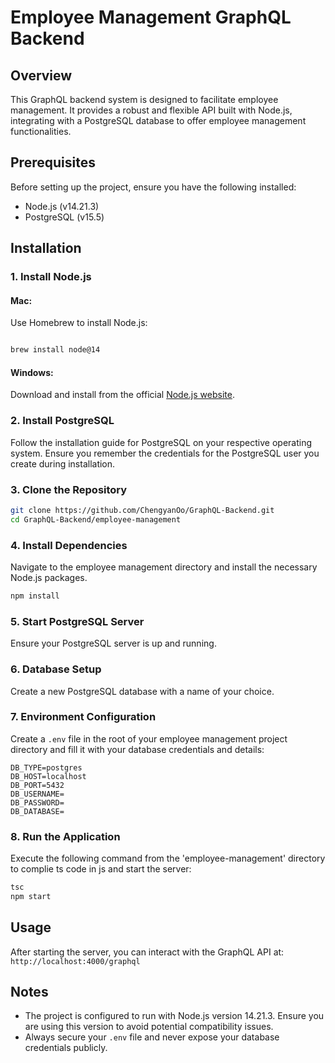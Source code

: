 # Employee Management GraphQL Backend

## Overview
This GraphQL backend system is designed to facilitate employee management. It provides a robust and flexible API built with Node.js, integrating with a PostgreSQL database to offer employee management functionalities.

## Prerequisites
Before setting up the project, ensure you have the following installed:
- Node.js (v14.21.3)
- PostgreSQL (v15.5)

## Installation

### 1. Install Node.js
#### Mac:
Use Homebrew to install Node.js:
```bash

brew install node@14

```
#### Windows:
Download and install from the official [Node.js website](https://nodejs.org/).

### 2. Install PostgreSQL
Follow the installation guide for PostgreSQL on your respective operating system. Ensure you remember the credentials for the PostgreSQL user you create during installation.

### 3. Clone the Repository
```bash
git clone https://github.com/ChengyanOo/GraphQL-Backend.git
cd GraphQL-Backend/employee-management
```

### 4. Install Dependencies
Navigate to the employee management directory and install the necessary Node.js packages.
```bash
npm install
```

### 5. Start PostgreSQL Server
Ensure your PostgreSQL server is up and running.

### 6. Database Setup
Create a new PostgreSQL database with a name of your choice.

### 7. Environment Configuration
Create a `.env` file in the root of your employee management project directory and fill it with your database credentials and details:
```env
DB_TYPE=postgres
DB_HOST=localhost
DB_PORT=5432
DB_USERNAME=
DB_PASSWORD=
DB_DATABASE=
```

### 8. Run the Application
Execute the following command from the 'employee-management' directory to complie ts code in js and start the server:
```bash
tsc
npm start
```

## Usage
After starting the server, you can interact with the GraphQL API at:
`http://localhost:4000/graphql`

## Notes
- The project is configured to run with Node.js version 14.21.3. Ensure you are using this version to avoid potential compatibility issues.
- Always secure your `.env` file and never expose your database credentials publicly.
